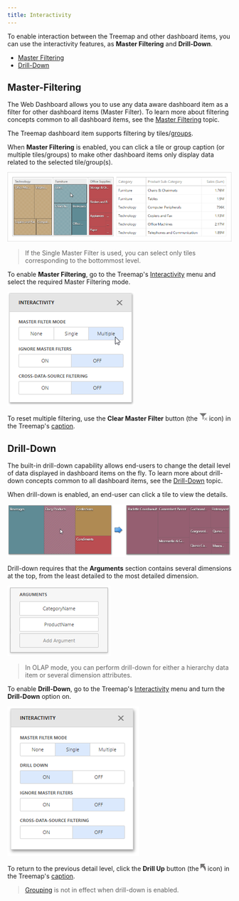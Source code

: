 ```yaml
---
title: Interactivity
---
```

To enable interaction between the Treemap and other dashboard items, you can use the interactivity features, as **Master Filtering** and **Drill-Down**.
* [Master Filtering](#masterfiltering)
* [Drill-Down](#drilldown)

## <a name="masterfiltering"/>Master-Filtering
The Web Dashboard allows you to use any data aware dashboard item as a filter for other dashboard items (Master Filter). To learn more about filtering concepts common to all dashboard items, see the [Master Filtering](../../../../../dashboard-for-web/articles/web-dashboard-designer-mode/interactivity/master-filtering.md) topic.

The Treemap dashboard item supports filtering by tiles/[groups](../../../../../dashboard-for-web/articles/web-dashboard-designer-mode/designing-dashboard-items/treemap/grouping.md).

When **Master Filtering** is enabled, you can click a tile or group caption (or multiple tiles/groups) to make other dashboard items only display data related to the selected tile/group(s).

![wdd-treemap-interactivity](../../../../images/Img125959.png)

> If the Single Master Filter is used, you can select only tiles corresponding to the bottommost level.

To enable **Master Filtering**, go to the Treemap's [Interactivity](../../../../../dashboard-for-web/articles/web-dashboard-designer-mode/ui-elements/dashboard-item-menu.md) menu and select the required Master Filtering mode.

![wdd-treemap-enable-interactivity](../../../../images/Img125960.png)

To reset multiple filtering, use the **Clear Master Filter** button (the ![wdd-master-filtering-icon](../../../../images/Img125072.png) icon) in the Treemap's [caption](../../../../../dashboard-for-web/articles/web-dashboard-designer-mode/dashboard-layout/dashboard-item-caption.md).

## <a name="drilldown"/>Drill-Down
The built-in drill-down capability allows end-users to change the detail level of data displayed in dashboard items on the fly. To learn more about drill-down concepts common to all dashboard items, see the [Drill-Down](../../../../../dashboard-for-web/articles/web-dashboard-designer-mode/interactivity/drill-down.md) topic.

When drill-down is enabled, an end-user can click a tile to view the details.

![wdd-treemap-drill-down](../../../../images/Img127986.png)

Drill-down requires that the **Arguments** section contains several dimensions at the top, from the least detailed to the most detailed dimension.

![wdd-drill-down-arguments](../../../../images/Img127984.png)

> In OLAP mode, you can perform drill-down for either a hierarchy data item or several dimension attributes.

To enable **Drill-Down**, go to the Treemap's [Interactivity](../../../../../dashboard-for-web/articles/web-dashboard-designer-mode/ui-elements/dashboard-item-menu.md) menu and turn the **Drill-Down** option on.

![wdd-dashboard-items-interactivity-section](../../../../images/Img125270.png)

To return to the previous detail level, click the **Drill Up** button (the ![wdd-drill-up-icon](../../../../images/Img125074.png) icon) in the Treemap's [caption](../../../../../dashboard-for-web/articles/web-dashboard-designer-mode/dashboard-layout/dashboard-item-caption.md).

> [Grouping](../../../../../dashboard-for-web/articles/web-dashboard-designer-mode/designing-dashboard-items/treemap/grouping.md) is not in effect when drill-down is enabled.